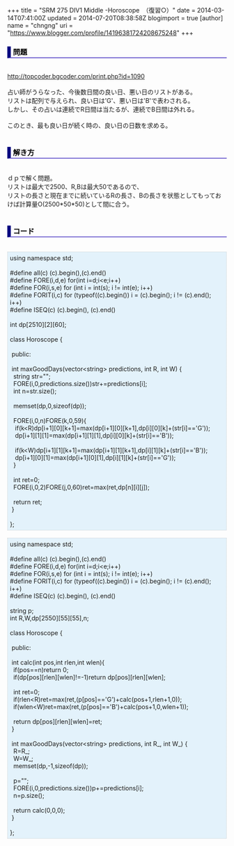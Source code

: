 +++
title = "SRM 275 DIV1 Middle -Horoscope　（復習○）"
date = 2014-03-14T07:41:00Z
updated = 2014-07-20T08:38:58Z
blogimport = true 
[author]
	name = "chngng"
	uri = "https://www.blogger.com/profile/14196381724208675248"
+++

<div dir="ltr" style="text-align: left;" trbidi="on"><h3 style="border-bottom: 2px solid slateblue; border-left: 8px solid navy; color: black; padding: 0px 0px 1px 5px;">問題 </h3><br /><a href="http://topcoder.bgcoder.com/print.php?id=1090" target="_blank">http://topcoder.bgcoder.com/print.php?id=1090</a><br /><br />占い師がうらなった、今後数日間の良い日、悪い日のリストがある。<br />リストは配列で与えられ、良い日は'G'、悪い日は'B'で表わされる。<br />しかし、その占いは連続でR日間は当たるが、連続でB日間は外れる。<br /><br />このとき、最も良い日が続く時の、良い日の日数を求める。<br /><br /><h3 style="border-bottom: 2px solid slateblue; border-left: 8px solid navy; color: black; padding: 0px 0px 1px 5px;">解き方 </h3><br />ｄｐで解く問題。<br />リストは最大で2500、R,Bは最大50であるので、<br />リストの長さと現在までに続いているRの長さ、Bの長さを状態としてもっておけば計算量O(2500*50*50)として間に合う。<br /><br /><h3 style="border-bottom: 2px solid slateblue; border-left: 8px solid navy; color: black; padding: 0px 0px 1px 5px;">コード </h3><br /><div style="background-color: #e3f2fb; border: 1px dotted #CCCCCC; padding: 5px;">using namespace std;<br /><br />#define all(c) (c).begin(),(c).end()<br />#define FORE(i,d,e) for(int i=d;i&lt;e;i++)<br />#define FOR(i,s,e) for (int i = int(s); i != int(e); i++)<br />#define FORIT(i,c) for (typeof((c).begin()) i = (c).begin(); i != (c).end(); i++)<br />#define ISEQ(c) (c).begin(), (c).end()<br /><br />int dp[2510][2][60];<br /><br />class Horoscope {<br /><br /><span class="Apple-tab-span" style="white-space: pre;"> </span>public:<br /><br /><span class="Apple-tab-span" style="white-space: pre;"> </span>int maxGoodDays(vector&lt;string&gt; predictions, int R, int W) {<br /><span class="Apple-tab-span" style="white-space: pre;">  </span>string str="";<br /><span class="Apple-tab-span" style="white-space: pre;">  </span>FORE(i,0,predictions.size())str+=predictions[i];<br /><span class="Apple-tab-span" style="white-space: pre;">  </span>int n=str.size();<br /><br /><span class="Apple-tab-span" style="white-space: pre;">  </span>memset(dp,0,sizeof(dp));<br /><br /><span class="Apple-tab-span" style="white-space: pre;">  </span>FORE(i,0,n)FORE(k,0,59){<br /><span class="Apple-tab-span" style="white-space: pre;">   </span>if(k&lt;R)dp[i+1][0][k+1]=max(dp[i+1][0][k+1],dp[i][0][k]+(str[i]=='G'));<br /><span class="Apple-tab-span" style="white-space: pre;">   </span>dp[i+1][1][1]=max(dp[i+1][1][1],dp[i][0][k]+(str[i]=='B'));<br /><br /><span class="Apple-tab-span" style="white-space: pre;">   </span>if(k&lt;W)dp[i+1][1][k+1]=max(dp[i+1][1][k+1],dp[i][1][k]+(str[i]=='B'));<br /><span class="Apple-tab-span" style="white-space: pre;">   </span>dp[i+1][0][1]=max(dp[i+1][0][1],dp[i][1][k]+(str[i]=='G'));<br /><span class="Apple-tab-span" style="white-space: pre;">  </span>}<br /><br /><span class="Apple-tab-span" style="white-space: pre;">  </span>int ret=0;<br /><span class="Apple-tab-span" style="white-space: pre;">  </span>FORE(i,0,2)FORE(j,0,60)ret=max(ret,dp[n][i][j]);<br /><br /><span class="Apple-tab-span" style="white-space: pre;">  </span>return ret;<br /><span class="Apple-tab-span" style="white-space: pre;"> </span>}<br /><br />};</div><br /><div style="background-color: #e3f2fb; border: 1px dotted #CCCCCC; padding: 5px;">using namespace std;<br /><br />#define all(c) (c).begin(),(c).end()<br />#define FORE(i,d,e) for(int i=d;i&lt;e;i++)<br />#define FOR(i,s,e) for (int i = int(s); i != int(e); i++)<br />#define FORIT(i,c) for (typeof((c).begin()) i = (c).begin(); i != (c).end(); i++)<br />#define ISEQ(c) (c).begin(), (c).end()<br /><br />string p;<br />int R,W,dp[2550][55][55],n;<br /><br />class Horoscope {<br /><br /><span class="Apple-tab-span" style="white-space: pre;"> </span>public:<br /><br /><span class="Apple-tab-span" style="white-space: pre;"> </span>int calc(int pos,int rlen,int wlen){<br /><span class="Apple-tab-span" style="white-space: pre;">  </span>if(pos==n)return 0;<br /><span class="Apple-tab-span" style="white-space: pre;">  </span>if(dp[pos][rlen][wlen]!=-1)return dp[pos][rlen][wlen];<br /><br /><span class="Apple-tab-span" style="white-space: pre;">  </span>int ret=0;<br /><span class="Apple-tab-span" style="white-space: pre;">  </span>if(rlen&lt;R)ret=max(ret,(p[pos]=='G')+calc(pos+1,rlen+1,0));<br /><span class="Apple-tab-span" style="white-space: pre;">  </span>if(wlen&lt;W)ret=max(ret,(p[pos]=='B')+calc(pos+1,0,wlen+1));<br /><br /><span class="Apple-tab-span" style="white-space: pre;">  </span>return dp[pos][rlen][wlen]=ret;<br /><span class="Apple-tab-span" style="white-space: pre;"> </span>}<br /><br /><span class="Apple-tab-span" style="white-space: pre;"> </span>int maxGoodDays(vector&lt;string&gt; predictions, int R_, int W_) {<br /><span class="Apple-tab-span" style="white-space: pre;">  </span>R=R_;<br /><span class="Apple-tab-span" style="white-space: pre;">  </span>W=W_;<br /><span class="Apple-tab-span" style="white-space: pre;">  </span>memset(dp,-1,sizeof(dp));<br /><br /><span class="Apple-tab-span" style="white-space: pre;">  </span>p="";<br /><span class="Apple-tab-span" style="white-space: pre;">  </span>FORE(i,0,predictions.size())p+=predictions[i];<br /><span class="Apple-tab-span" style="white-space: pre;">  </span>n=p.size();<br /><br /><span class="Apple-tab-span" style="white-space: pre;">  </span>return calc(0,0,0);<br /><span class="Apple-tab-span" style="white-space: pre;"> </span>}<br /><br />};</div></div>
